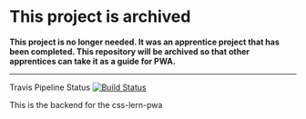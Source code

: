 # This project is archived

**This project is no longer needed. It was an apprentice project that has been completed. This repository will be archived so that other apprentices can take it as a guide for PWA.**

----------

Travis Pipeline Status
[![Build Status](https://travis-ci.com/css-ch/css-lern-pwa-backend.svg?branch=master)](https://travis-ci.com/css-ch/css-lern-pwa-backend)

This is the backend for the css-lern-pwa
